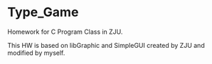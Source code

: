# Type_Game
Homework for C Program Class in ZJU.

This HW is based on libGraphic and SimpleGUI created by ZJU and modified by myself.
